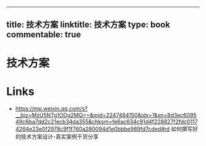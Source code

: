 
---
title: 技术方案
linktitle: 技术方案
type: book
commentable: true
---

# 技术方案

# Links

- https://mp.weixin.qq.com/s?__biz=MzU5NTg1ODg2MQ==&mid=2247484150&idx=1&sn=8d3ec609549c6ba7dd2c21ecb34da355&chksm=fe6ac634c91d4f228827f2fdc01174264e23e0f2978c9f1f760a280094d1e0bbbe989fd7cded#rd 如何撰写好的技术方案设计-真实案例干货分享
    